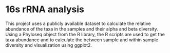 # 16s rRNA analysis

This project uses a publicly available dataset to calculate the relative abundance of the taxa in the samples and their alpha and beta diversity. Using a Phyloseq object from the R library, the R scripts are used to get the taxa abundance and to calculate the between sample and within sample diversity and visualization using ggplot2.
